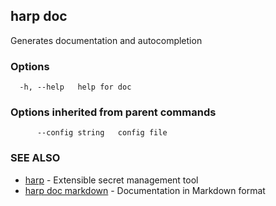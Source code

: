 ## harp doc

Generates documentation and autocompletion

### Options

```
  -h, --help   help for doc
```

### Options inherited from parent commands

```
      --config string   config file
```

### SEE ALSO

* [harp](harp.md)	 - Extensible secret management tool
* [harp doc markdown](harp_doc_markdown.md)	 - Documentation in Markdown format

